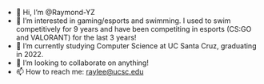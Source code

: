 - 👋 Hi, I’m @Raymond-YZ
- 👀 I’m interested in gaming/esports and swimming. I used to swim competitively for 9 years and have been competiting in esports (CS:GO and VALORANT) for the last 3 years!
- 🌱 I’m currently studying Computer Science at UC Santa Cruz, graduating in 2022.
- 💞️ I’m looking to collaborate on anything!
- 📫 How to reach me: raylee@ucsc.edu

<!---
Raymond-YZ/Raymond-YZ is a ✨ special ✨ repository because its `README.md` (this file) appears on your GitHub profile.
You can click the Preview link to take a look at your changes.
--->

